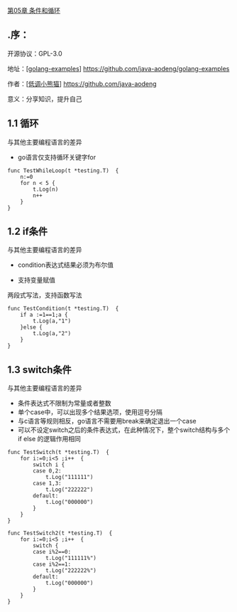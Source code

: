 <a href="https://github.com/java-aodeng/golang-examples">第05章 条件和循环</a>

## .序：
开源协议：GPL-3.0

地址：[<a href="https://github.com/java-aodeng/golang-examples">golang-examples</a>] https://github.com/java-aodeng/golang-examples

作者：[<a href="https://github.com/java-aodeng">低调小熊猫</a>] https://github.com/java-aodeng

意义：分享知识，提升自己

## 1.1 循环
与其他主要编程语言的差异

- go语言仅支持循环关键字for

```
func TestWhileLoop(t *testing.T)  {
	n:=0
	for n < 5 {
		t.Log(n)
		n++
	}
}
``` 
## 1.2 if条件
与其他主要编程语言的差异

- condition表达式结果必须为布尔值

- 支持变量赋值

两段式写法，支持函数写法
```
func TestCondition(t *testing.T)  {
	if a :=1==1;a {
		t.Log(a,"1")
	}else {
		t.Log(a,"2")
	}
}
```

## 1.3 switch条件
与其他主要编程语言的差异

- 条件表达式不限制为常量或者整数
- 单个case中，可以出现多个结果选项，使用逗号分隔
- 与c语言等规则相反，go语言不需要用break来确定退出一个case
- 可以不设定switch之后的条件表达式，在此种情况下，整个switch结构与多个if else 的逻辑作用相同

```
func TestSwitch(t *testing.T)  {
	for i:=0;i<5 ;i++  {
		switch i {
		case 0,2:
			t.Log("111111")
		case 1,3:
			t.Log("222222")
		default:
			t.Log("000000")
		}
	}
}

func TestSwitch2(t *testing.T)  {
	for i:=0;i<5 ;i++  {
		switch {
		case i%2==0:
			t.Log("111111%")
		case i%2==1:
			t.Log("222222%")
		default:
			t.Log("000000")
		}
	}
}
```